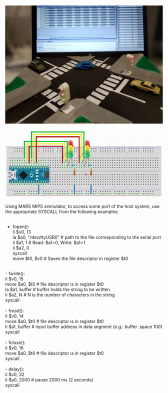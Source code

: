 ![image](crossing.jpg)<br />
<br />
![image](fritzing.jpg)<br />
<br />
Using MARS MIPS simnulator, to access some port of the host system, use the appropriate SYSCALL from the following examples:<br />
<br />
- fopen():<br />
	li	$v0, 13<br />
	la	$a0, "/dev/ttyUSB0"	# path to the file corresponding to the serial port<br />
	li	$a1, 1			# Read: $a1=0, Write: $a1=1<br />
	li	$a2, 0<br />
	syscall<br />
	move	$t0, $v0		# Saves the file descriptor in register $t0<br />
<br />
- fwrite():<br />
	li	$v0, 15<br />
	move	$a0, $t0	# file descriptor is in register $t0<br />
	la	$a1, buffer	# buffer holds the string to be written<br />
	li	$a2, N		# N is the number of characters in the string<br />
	syscall<br />
<br />
- fread():<br />
  	li	$v0, 14<br />
	move	$a0, $t0	# file descriptor is in register $t0<br />
	li	$a1, buffer	# input buffer address in data segment (e.g.: buffer .space 100)<br />
	syscall<br />
<br />
- fclose():<br />
	li	$v0, 16<br />
	move	$a0, $t0	# file descriptor is in register $t0<br />
	syscall<br />
<br />
- delay():<br />
	li	$v0, 32<br />
	li	$a0, 2000	# pause 2000 ms (2 seconds)<br />
	syscall<br />
 <br />

